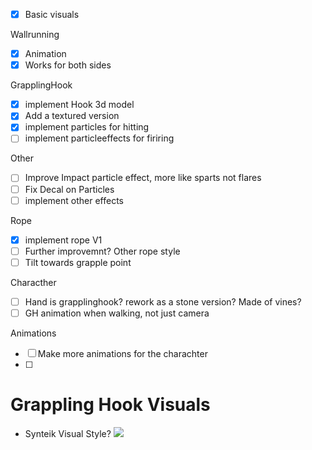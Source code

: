 - [x] Basic visuals

Wallrunning
- [x] Animation
- [x] Works for both sides

GrapplingHook
- [x] implement Hook 3d model
- [x] Add a textured version
- [x] implement particles for hitting
- [ ] implement particleeffects for firiring

Other
- [ ] Improve Impact particle effect, more like sparts not flares
- [ ] Fix Decal on Particles
- [ ] implement other effects

Rope
- [x] implement rope V1
- [ ] Further improvemnt? Other rope style
- [ ] Tilt towards grapple point

Characther
- [ ] Hand is grapplinghook? rework as a stone version? Made of vines?
- [ ] GH animation when walking, not just camera

Animations
- [ ] Make more animations for the charachter
- [ ] 




# Grappling Hook Visuals
- Synteik Visual Style?
![](https://media.milanote.com/p/images/1KQKBR1SS2q61D/xsm/image.png)